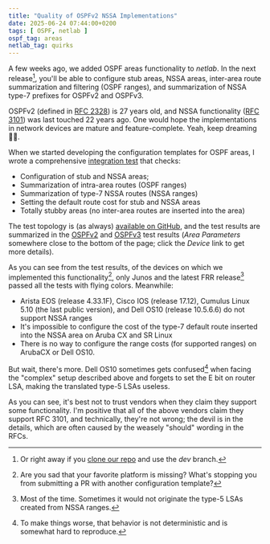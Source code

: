 ```yaml
---
title: "Quality of OSPFv2 NSSA Implementations"
date: 2025-06-24 07:44:00+0200
tags: [ OSPF, netlab ]
ospf_tag: areas
netlab_tag: quirks
---
```

A few weeks ago, we added OSPF areas functionality to _netlab_. In the next release[^DB], you'll be able to configure stub areas, NSSA areas, inter-area route summarization and filtering (OSPF ranges), and summarization of NSSA type-7 prefixes for OSPFv2 and OSPFv3.

OSPFv2 (defined in [RFC 2328](https://www.rfc-editor.org/rfc/rfc2328.html)) is 27 years old, and NSSA functionality ([RFC 3101](https://datatracker.ietf.org/doc/html/rfc3101)) was last touched 22 years ago. One would hope the implementations in network devices are mature and feature-complete. Yeah, keep dreaming 🤦‍♂️.
<!--more-->
[^DB]: Or right away if you [clone our repo](https://netlab.tools/install/clone/) and use the *dev* branch.

When we started developing the configuration templates for OSPF areas, I wrote a comprehensive [integration test](https://blog.ipspace.net/2024/05/netlab-integration-tests/) that checks:
 
* Configuration of stub and NSSA areas;
* Summarization of intra-area routes (OSPF ranges)
* Summarization of type-7 NSSA routes (NSSA ranges)
* Setting the default route cost for stub and NSSA areas
* Totally stubby areas (no inter-area routes are inserted into the area)

The test topology is (as always) [available on GitHub](https://github.com/ipspace/netlab/blob/9031a8031e1dc0be00d3d7cfd69c2782b647ae09/tests/integration/ospf/ospfv2/40-area-parameters.yml), and the test results are summarized in the [OSPFv2](https://tests.netlab.tools/_html/coverage.ospf.ospfv2) and [OSPFv3](https://tests.netlab.tools/_html/coverage.ospf.ospfv3) test results (*Area Parameters* somewhere close to the bottom of the page; click the *Device* link to get more details).

As you can see from the test results, of the devices on which we implemented this functionality[^SPR], only Junos and the latest FRR release[^FRT] passed all the tests with flying colors. Meanwhile:

* Arista EOS (release 4.33.1F), Cisco IOS (release 17.12), Cumulus Linux 5.10 (the last public version), and Dell OS10 (release 10.5.6.6) do not support NSSA ranges
* It's impossible to configure the cost of the type-7 default route inserted into the NSSA area on Aruba CX and SR Linux
* There is no way to configure the range costs (for supported ranges) on ArubaCX or Dell OS10.

But wait, there's more. Dell OS10 sometimes gets confused[^DC] when facing the "complex" setup described above and forgets to set the E bit on router LSA, making the translated type-5 LSAs useless.

[^SPR]: Are you sad that your favorite platform is missing? What's stopping you from submitting a PR with another configuration template?

[^FRT]: Most of the time. Sometimes it would not originate the type-5 LSAs created from NSSA ranges.

[^DC]: To make things worse, that behavior is not deterministic and is somewhat hard to reproduce.

As you can see, it's best not to trust vendors when they claim they support some functionality. I'm positive that all of the above vendors claim they support RFC 3101, and technically, they're not wrong; the devil is in the details, which are often caused by the weasely "should" wording in the RFCs.
